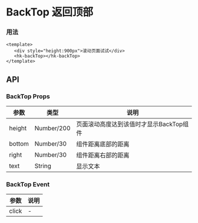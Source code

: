 <!-- Created by WANGHONGKANG on 2019/8/6 0006. -->

# BackTop 返回顶部

### 用法

```vue demo
<template>
   <div style="height:900px">滚动页面试试</div>
   <hk-backTop></hk-backTop>
</template>
```

## API

### BackTop Props

| 参数      | 类型          | 说明   |
|----------|--------------|--------|
|height    | Number/200     |页面滚动高度达到该值时才显示BackTop组件|
|bottom    | Number/30      |组件距离底部的距离|
|right     | Number/30      |组件距离右部的距离|
|text      | String         |显示文本|

### BackTop Event

| 参数 | 说明 |
|------|------|
|click       |-|
